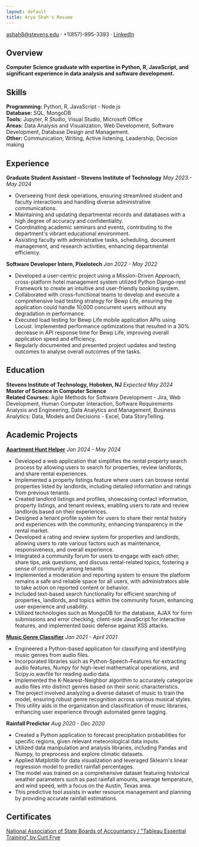 ```yaml
---
layout: default
title: Arya Shah's Resume
---
```


ashah8@stevens.edu · +1(857)-995-3393 · [LinkedIn](https://www.linkedin.com/in/shah-arya-18103500/)

## Overview

**Computer Science graduate with expertise in Python, R, JavaScript, and significant experience in data analysis and software development.**

## Skills

**Programming:** Python, R, JavaScript - Node.js  
**Database:** SQL, MongoDB  
**Tools:** Jupyter, R Studio, Visual Studio, Microsoft Office  
**Areas:** Data Analysis and Visualization, Web Development, Software Development, Database Design and Management.  
**Other:** Communication, Writing, Active listening, Leadership, Decision making

## Experience

**Graduate Student Assistant - Stevens Institute of Technology** _May 2023 - May 2024_

- Overseeing front desk operations, ensuring streamlined student and faculty interactions and handling diverse administrative communications.
- Maintaining and updating departmental records and databases with a high degree of accuracy and confidentiality.
- Coordinating academic seminars and events, contributing to the department's vibrant educational environment.
- Assisting faculty with administrative tasks, scheduling, document management, and research activities, enhancing departmental efficiency.

**Software Developer Intern, Pixelotech** _Jan 2022 - May 2022_

- Developed a user-centric project using a Mission-Driven Approach, cross-platform hotel management system utilized Python Django-rest Framework to create an intuitive and user-friendly booking system.
- Collaborated with cross-functional teams to develop and execute a comprehensive load testing strategy for Bewp Life, ensuring the application could handle 10,000 concurrent users without any degradation in performance.
- Executed load testing for Bewp Life mobile application APIs using Locust. Implemented performance optimizations that resulted in a 30% decrease in API response time for Bewp Life, improving overall application speed and efficiency.
- Regularly documented and presented project updates and testing outcomes to analyse overall outcomes of the tasks.

## Education

**Stevens Institute of Technology, Hoboken, NJ** _Expected May 2024_  
**Master of Science in Computer Science**  
**Related Courses:** Agile Methods for Software Development - Jira, Web Development, Human Computer Interaction, Software Requirements Analysis and Engineering, Data Analytics and Management, Business Analytics: Data, Models and Decisions - Excel, Data StoryTelling.

## Academic Projects

**[Apartment Hunt Helper](https://github.com/Arya-Shah/CS546_group_18)** _Jan 2024 - May 2024_

- Developed a web application that simplifies the rental property search process by allowing users to search for properties, review landlords, and share rental experiences.
- Implemented a property listings feature where users can browse rental properties listed by landlords, including detailed information and ratings from previous tenants.
- Created landlord listings and profiles, showcasing contact information, property listings, and tenant reviews, enabling users to rate and review landlords based on their experiences.
- Designed a tenant profile system for users to share their rental history and experiences with the community, enhancing transparency in the rental market.
- Developed a rating and review system for properties and landlords, allowing users to rate various factors such as maintenance, responsiveness, and overall experience.
- Integrated a community forum for users to engage with each other, share tips, ask questions, and discuss rental-related topics, fostering a sense of community among tenants.
- Implemented a moderation and reporting system to ensure the platform remains a safe and reliable space for all users, with administrators able to take action on reported content or behavior.
- Included text-based search functionality for efficient searching of properties, landlords, and topics within the community forum, enhancing user experience and usability.
- Utilized technologies such as MongoDB for the database, AJAX for form submissions and error checking, client-side JavaScript for interactive features, and implemented basic defense against XSS attacks.

**[Music Genre Classifier](https://github.com/Arya-Shah/Music-Genre-Classification)** _Jan 2021 - April 2021_

- Engineered a Python-based application for classifying and identifying music genres from audio files.
- Incorporated libraries such as Python-Speech-Features for extracting audio features, Numpy for high-level mathematical operations, and Scipy.io.wavfile for reading audio data.
- Implemented the K-Nearest-Neighbor algorithm to accurately categorize audio files into distinct genres based on their sonic characteristics.
- The project involved analyzing a diverse dataset of music to train the model, ensuring robust genre recognition across various musical styles.
- This utility aids in the organization and classification of music libraries, enhancing user experience through automated genre tagging.

**Rainfall Predictor** _Aug 2020 - Dec 2020_

- Created a Python application to forecast precipitation probabilities for specific regions, given relevant meteorological data inputs.
- Utilized data manipulation and analysis libraries, including Pandas and Numpy, to preprocess and explore climatic datasets.
- Applied Matplotlib for data visualization and leveraged Sklearn's linear regression model to predict rainfall percentages.
- The model was trained on a comprehensive dataset featuring historical weather parameters such as past rainfall amounts, average temperature, and wind speed, with a focus on the Austin, Texas area.
- This predictive tool assists in water resource management and planning by providing accurate rainfall estimations.

## Certificates

[National Association of State Boards of Accountancy / "Tableau Essential Training" by Curt Frye](https://www.linkedin.com/learning/certificates/0c4e6935f98a7df7559b981159780529334dc4068215dadaa55fe73a7a8f19c0)